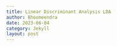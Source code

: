 ```yaml
---
title: Linear Discriminant Analysis LDA
author: Bhoomeendra 
date: 2023-06-04
category: Jekyll
layout: post
---
```


